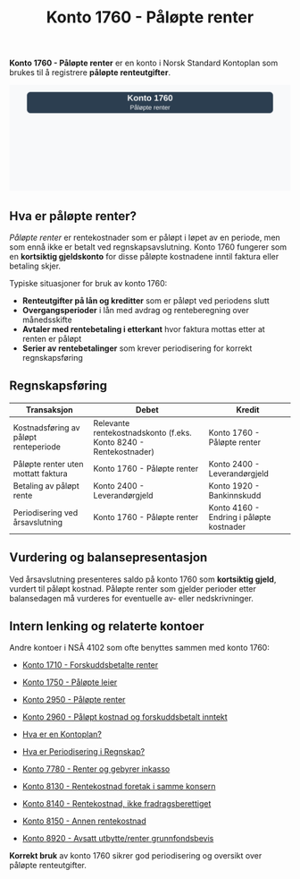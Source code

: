 ﻿---
title: "Konto 1760 - Påløpte renter"
meta_title: "1760-palopte-renter"
meta_description: '**Konto 1760 - Påløpte renter** er en konto i Norsk Standard Kontoplan som brukes til å registrere **påløpte renteutgifter**.'
slug: 1760-palopte-renter
type: blog
layout: pages/single
---

**Konto 1760 - Påløpte renter** er en konto i Norsk Standard Kontoplan som brukes til å registrere **påløpte renteutgifter**.

![Illustrasjon av konto 1760 Påløpte renter](1760-palopte-renter-image.svg)

## Hva er påløpte renter?

*Påløpte renter* er rentekostnader som er påløpt i løpet av en periode, men som ennå ikke er betalt ved regnskapsavslutning. Konto 1760 fungerer som en **kortsiktig gjeldskonto** for disse påløpte kostnadene inntil faktura eller betaling skjer.

Typiske situasjoner for bruk av konto 1760:

* **Renteutgifter på lån og kreditter** som er påløpt ved periodens slutt
* **Overgangsperioder** i lån med avdrag og renteberegning over månedsskifte
* **Avtaler med rentebetaling i etterkant** hvor faktura mottas etter at renten er påløpt
* **Serier av rentebetalinger** som krever periodisering for korrekt regnskapsføring

## Regnskapsføring

| Transaksjon                           | Debet                                    | Kredit                                     |
|---------------------------------------|------------------------------------------|--------------------------------------------|
| Kostnadsføring av påløpt renteperiode | Relevante rentekostnadskonto (f.eks. Konto 8240 - Rentekostnader) | Konto 1760 - Påløpte renter |
| Påløpte renter uten mottatt faktura   | Konto 1760 - Påløpte renter              | Konto 2400 - Leverandørgjeld               |
| Betaling av påløpt rente              | Konto 2400 - Leverandørgjeld             | Konto 1920 - Bankinnskudd                  |
| Periodisering ved årsavslutning       | Konto 1760 - Påløpte renter              | Konto 4160 - Endring i påløpte kostnader   |

## Vurdering og balansepresentasjon

Ved årsavslutning presenteres saldo på konto 1760 som **kortsiktig gjeld**, vurdert til påløpt kostnad. Påløpte renter som gjelder perioder etter balansedagen må vurderes for eventuelle av- eller nedskrivninger.

## Intern lenking og relaterte kontoer

Andre kontoer i NSÂ 4102 som ofte benyttes sammen med konto 1760:

* [Konto 1710 - Forskuddsbetalte renter](/blogs/kontoplan/1710-forskuddsbetalte-renter "Konto 1710 - Forskuddsbetalte renter: Regnskapsføring av forskuddsbetalte renteutgifter")
* [Konto 1750 - Påløpte leier](/blogs/kontoplan/1750-palopte-leier "Konto 1750 - Påløpte leier: Regnskapsføring av påløpte leiekostnader")
* [Konto 2950 - Påløpte renter](/blogs/kontoplan/2950-palopte-renter "Konto 2950 - Påløpte renter: Regnskapsføring av påløpte renteutgifter")
* [Konto 2960 - Påløpt kostnad og forskuddsbetalt inntekt](/blogs/kontoplan/2960-palopte-kostnad-og-forskuddsbetalt-inntekt "Konto 2960 - Påløpt kostnad og forskuddsbetalt inntekt: Regnskapsføring av påløpt kostnad og forskuddsbetalt inntekt")
* [Hva er en Kontoplan?](/blogs/regnskap/hva-er-kontoplan "Hva er en Kontoplan? Komplett Guide til Kontoplaner i Norsk Regnskap")
* [Hva er Periodisering i Regnskap?](/blogs/regnskap/hva-er-periodisering "Hva er Periodisering i Regnskap? Guide til periodisering av kostnader og inntekter")

* [Konto 7780 - Renter og gebyrer inkasso](/blogs/kontoplan/7780-renter-og-gebyrer-inkasso "Konto 7780 - Renter og gebyrer inkasso: Regnskapsføring av renter og gebyrer ved inkasso")
* [Konto 8130 - Rentekostnad foretak i samme konsern](/blogs/kontoplan/8130-rentekostnad-foretak-i-samme-konsern "Konto 8130 - Rentekostnad foretak i samme konsern")
* [Konto 8140 - Rentekostnad, ikke fradragsberettiget](/blogs/kontoplan/8140-rentekostnad-ikke-fradragsberettiget "Konto 8140 - Rentekostnad, ikke fradragsberettiget i Norsk Standard Kontoplan")
* [Konto 8150 - Annen rentekostnad](/blogs/kontoplan/8150-annen-rentekostnad "Konto 8150 - Annen rentekostnad: Guide til andre rentekostnader")
* [Konto 8920 - Avsatt utbytte/renter grunnfondsbevis](/blogs/kontoplan/8920-avsatt-utbytte-renter-grunnfondsbevis "Konto 8920 - Avsatt utbytte/renter grunnfondsbevis: Avsetning av utbytte og renter på grunnfondsbevis som kortsiktig gjeld")

**Korrekt bruk** av konto 1760 sikrer god periodisering og oversikt over påløpte renteutgifter.






